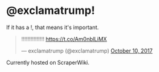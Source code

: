 # @exclamatrump!

If it has a !, that means it's important.

<blockquote class="twitter-tweet" data-lang="en"><p lang="und" dir="ltr">!!!!!!!!!!!!!!! <a href="https://t.co/Am0nblLiMX">https://t.co/Am0nblLiMX</a></p>&mdash; exclamatrump (@exclamatrump) <a href="https://twitter.com/exclamatrump/status/917824341517197312?ref_src=twsrc%5Etfw">October 10, 2017</a></blockquote>

Currently hosted on ScraperWiki.
